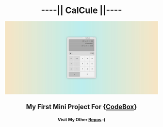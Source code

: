 <h1 align="center">----|| CalCule ||----</h1>

<img align="center" src="./Assets/CalCule-UI.JPG">

## <p align="center"> My First Mini Project For {[CodeBox](https://codebox.ir/)} </p>

**<p align="center"> Visit My Other [Repos](/MohamadeRahbar?tab=repositories) :) </p>**
